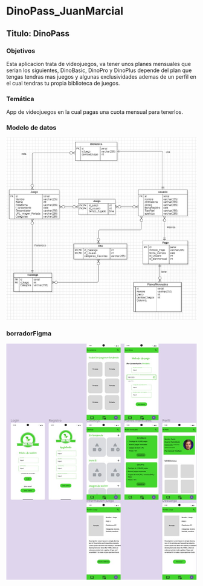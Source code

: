# DinoPass_JuanMarcial
## Titulo: DinoPass     

### Objetivos
Esta aplicacion trata de videojuegos, va tener unos planes mensuales que serian los siguientes, DinoBasic, DinoPro y DinoPlus 
depende del plan que tengas tendras mas juegos y algunas exclusividades ademas de un perfil en el cual tendras tu propia biblioteca
de juegos.

### Temática
App de videojuegos en la cual pagas una cuota mensual para tenerlos.

### Modelo de datos
![texto_alternativo](/modelodatos.jpg)

### borradorFigma
![texto_alternativo](/figma.jpg)

